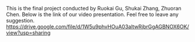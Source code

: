 This is the final project conducted by Ruokai Gu, Shukai Zhang, Zhuoran Chen.
Below is the link of our video presentation. Feel free to leave any suggestion.
https://drive.google.com/file/d/1W5u9phvHOuA03altwRjbrGgAGBNOX6OK/view?usp=sharing
